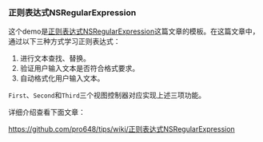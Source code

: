 ### 正则表达式NSRegularExpression

这个demo是[正则表达式NSRegularExpression](https://github.com/pro648/tips/wiki/正则表达式NSRegularExpression)这篇文章的模板。在这篇文章中，通过以下三种方式学习正则表达式：

1. 进行文本查找、替换。
2. 验证用户输入文本是否符合格式要求。
3. 自动格式化用户输入文本。

`First`、`Second`和`Third`三个视图控制器对应实现上述三项功能。

详细介绍查看下面文章：

<https://github.com/pro648/tips/wiki/正则表达式NSRegularExpression>

